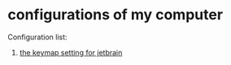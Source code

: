 # configurations of my computer

Configuration list:

1. [the keymap setting for jetbrain](./jetbrain_settings.jar)

